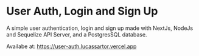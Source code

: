 # User Auth, Login and Sign Up
A simple user authentication, login and sign up made with NextJs, NodeJs and Sequelize API Server, and a PostgresSQL database.

Availabe at: https://user-auth.lucassartor.vercel.app
